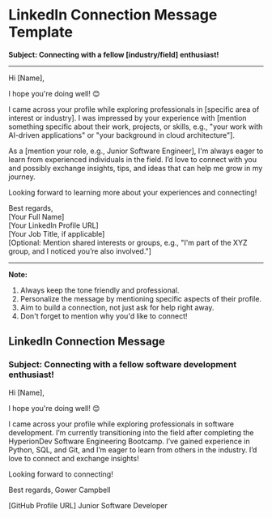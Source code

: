 
# LinkedIn Connection Message Template

**Subject: Connecting with a fellow [industry/field] enthusiast!**

---

Hi [Name],

I hope you're doing well! 😊

I came across your profile while exploring professionals in [specific area of interest or industry]. I was impressed by your experience with [mention something specific about their work, projects, or skills, e.g., "your work with AI-driven applications" or "your background in cloud architecture"].

As a [mention your role, e.g., Junior Software Engineer], I'm always eager to learn from experienced individuals in the field. I’d love to connect with you and possibly exchange insights, tips, and ideas that can help me grow in my journey. 

Looking forward to learning more about your experiences and connecting!

Best regards,  
[Your Full Name]  
[Your LinkedIn Profile URL]  
[Your Job Title, if applicable]  
[Optional: Mention shared interests or groups, e.g., "I'm part of the XYZ group, and I noticed you’re also involved."]

---

**Note:**
1. Always keep the tone friendly and professional.
2. Personalize the message by mentioning specific aspects of their profile.
3. Aim to build a connection, not just ask for help right away.  
4. Don't forget to mention why you'd like to connect!


## **LinkedIn Connection Message**
### **Subject: Connecting with a fellow software development enthusiast!**

Hi [Name],

I hope you're doing well! 😊

I came across your profile while exploring professionals in software development. I’m currently transitioning into the field after completing the HyperionDev Software Engineering Bootcamp. I’ve gained experience in Python, SQL, and Git, and I’m eager to learn from others in the industry. I’d love to connect and exchange insights!

Looking forward to connecting!

Best regards,
Gower Campbell

[GitHub Profile URL]
Junior Software Developer
